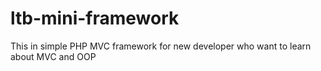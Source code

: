 # ltb-mini-framework
This in simple PHP MVC framework for new developer who want to learn about MVC and OOP
